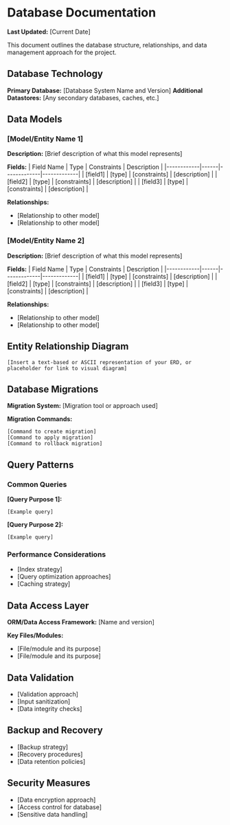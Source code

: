 # Database Documentation

**Last Updated:** [Current Date]

This document outlines the database structure, relationships, and data management approach for the project.

## Database Technology

**Primary Database:** [Database System Name and Version]
**Additional Datastores:** [Any secondary databases, caches, etc.]

## Data Models

### [Model/Entity Name 1]

**Description:** [Brief description of what this model represents]

**Fields:**
| Field Name | Type | Constraints | Description |
|------------|------|-------------|-------------|
| [field1] | [type] | [constraints] | [description] |
| [field2] | [type] | [constraints] | [description] |
| [field3] | [type] | [constraints] | [description] |

**Relationships:**
- [Relationship to other model]
- [Relationship to other model]

### [Model/Entity Name 2]

**Description:** [Brief description of what this model represents]

**Fields:**
| Field Name | Type | Constraints | Description |
|------------|------|-------------|-------------|
| [field1] | [type] | [constraints] | [description] |
| [field2] | [type] | [constraints] | [description] |
| [field3] | [type] | [constraints] | [description] |

**Relationships:**
- [Relationship to other model]
- [Relationship to other model]

## Entity Relationship Diagram

```
[Insert a text-based or ASCII representation of your ERD, or placeholder for link to visual diagram]
```

## Database Migrations

**Migration System:** [Migration tool or approach used]

**Migration Commands:**
```
[Command to create migration]
[Command to apply migration]
[Command to rollback migration]
```

## Query Patterns

### Common Queries

**[Query Purpose 1]:**
```
[Example query]
```

**[Query Purpose 2]:**
```
[Example query]
```

### Performance Considerations

- [Index strategy]
- [Query optimization approaches]
- [Caching strategy]

## Data Access Layer

**ORM/Data Access Framework:** [Name and version]

**Key Files/Modules:**
- [File/module and its purpose]
- [File/module and its purpose]

## Data Validation

- [Validation approach]
- [Input sanitization]
- [Data integrity checks]

## Backup and Recovery

- [Backup strategy]
- [Recovery procedures]
- [Data retention policies]

## Security Measures

- [Data encryption approach]
- [Access control for database]
- [Sensitive data handling]